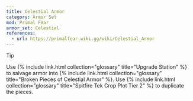 ```yaml
---
title: Celestial Armor
category: Armor Set
mod: Primal Fear
armor_set: Celestial
references:
  - url: https://primalfear.wiki.gg/wiki/Celestial_Armor
---
```


<div class="markdown-alert markdown-alert-tip">
<p class="markdown-alert-title">Tip</p>
<p>Use {% include link.html collection="glossary" title="Upgrade Station" %} to salvage armor into {% include link.html collection="glossary" title="Broken Pieces of Celestial Armor" %}. Use {% include link.html collection="glossary" title="Spitfire Tek Crop Plot Tier 2" %} to duplicate the pieces.</p>
</div>

